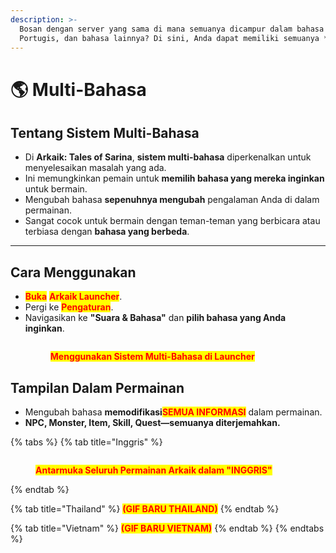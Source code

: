 ```yaml
---
description: >-
  Bosan dengan server yang sama di mana semuanya dicampur dalam bahasa Inggris,
  Portugis, dan bahasa lainnya? Di sini, Anda dapat memiliki semuanya **terjemahkan sepenuhnya** ke dalam beberapa bahasa!
---
```


# 🌎 Multi-Bahasa

## **Tentang Sistem Multi-Bahasa**

* Di **Arkaik: Tales of Sarina**, **sistem multi-bahasa** diperkenalkan untuk menyelesaikan masalah yang ada.
* Ini memungkinkan pemain untuk **memilih bahasa yang mereka inginkan** untuk bermain.
* Mengubah bahasa **sepenuhnya mengubah** pengalaman Anda di dalam permainan.
* Sangat cocok untuk bermain dengan teman-teman yang berbicara atau terbiasa dengan **bahasa yang berbeda**.

***

## **Cara Menggunakan**

* <mark style="color:red;">**Buka**</mark> <mark style="color:red;"></mark><mark style="color:red;">**Arkaik Launcher**</mark>.
* Pergi ke <mark style="color:red;">**Pengaturan**</mark>.
* Navigasikan ke **"Suara & Bahasa"** dan **pilih bahasa yang Anda inginkan**.<figure><img src="../.gitbook/assets/098.gif" alt=""><figcaption><p><mark style="color:red;"><strong>Menggunakan Sistem Multi-Bahasa di Launcher</strong></mark></p></figcaption></figure>

## **Tampilan Dalam Permainan**

* Mengubah bahasa **memodifikasi**<mark style="color:red;">**SEMUA INFORMASI**</mark> dalam permainan.
* **NPC, Monster, Item, Skill, Quest—semuanya diterjemahkan.**

{% tabs %}
{% tab title="Inggris" %}
<figure><img src="../.gitbook/assets/image (184).png" alt=""><figcaption><p><mark style="color:red;"><strong>Antarmuka Seluruh Permainan Arkaik dalam "INGGRIS"</strong></mark></p></figcaption></figure>
{% endtab %}

{% tab title="Thailand" %}
<mark style="color:red;">**(GIF BARU THAILAND)**</mark>
{% endtab %}

{% tab title="Vietnam" %}
<mark style="color:red;">**(GIF BARU VIETNAM)**</mark>
{% endtab %}
{% endtabs %}